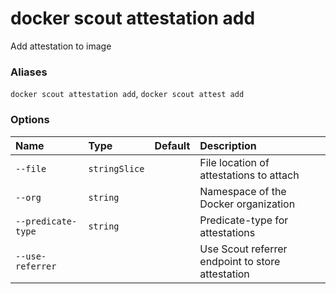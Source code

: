 # docker scout attestation add

<!---MARKER_GEN_START-->
Add attestation to image

### Aliases

`docker scout attestation add`, `docker scout attest add`

### Options

| Name               | Type          | Default | Description                                      |
|:-------------------|:--------------|:--------|:-------------------------------------------------|
| `--file`           | `stringSlice` |         | File location of attestations to attach          |
| `--org`            | `string`      |         | Namespace of the Docker organization             |
| `--predicate-type` | `string`      |         | Predicate-type for attestations                  |
| `--use-referrer`   |               |         | Use Scout referrer endpoint to store attestation |


<!---MARKER_GEN_END-->

